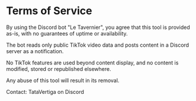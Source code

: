 # Terms of Service

By using the Discord bot "Le Tavernier", you agree that this tool is provided as-is, with no guarantees of uptime or availability.

The bot reads only public TikTok video data and posts content in a Discord server as a notification.

No TikTok features are used beyond content display, and no content is modified, stored or republished elsewhere.

Any abuse of this tool will result in its removal.

Contact: TataVertiga on Discord